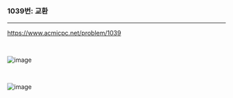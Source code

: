 ### 1039번: 교환
***

https://www.acmicpc.net/problem/1039

<br>

![image](https://github.com/jh990714/BaekJoon-Algorithm/assets/144774186/a811df46-bd28-4f8c-8086-4c9f687e0b98)

<br>

![image](https://github.com/jh990714/BaekJoon-Algorithm/assets/144774186/c9fa954d-c78c-4a6e-ad9f-f7d535720a63)